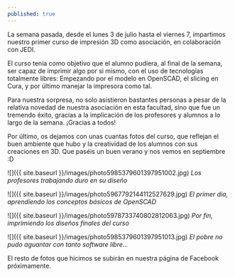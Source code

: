 ```yaml
---
published: true
---
```


La semana pasada, desde el lunes 3 de julio hasta el viernes 7, impartimos nuestro primer curso de impresión 3D como asociación, en colaboración con JEDI.

El curso tenía como objetivo que el alumno pudiera, al final de la semana, ser capaz de imprimir algo por si mismo, con el uso de tecnologías totalmente libres: Empezando por el modelo en OpenSCAD, el slicing en Cura, y por último manejar la impresora como tal.

Para nuestra sorpresa, no solo asistieron bastantes personas a pesar de la relativa novedad de nuestra asociación en esta facultad, sino que fue un tremendo éxito, gracias a la implicación de los profesores y alumnos a lo largo de la semana. ¡Gracias a todos!

Por último, os dejamos con unas cuantas fotos del curso, que reflejan el buen ambiente que hubo y la creatividad de los alumnos con sus creaciones en 3D.
Que paséis un buen verano y nos vemos en septiembre :D

![]({{ site.baseurl }}/images/photo5985379601397951002.jpg) *Los profesores trabajando duro en su diseño*

![]({{ site.baseurl }}/images/photo5967792144112527629.jpg) *El primer dia, aprendiendo los conceptos básicos de OpenSCAD*

![]({{ site.baseurl }}/images/photo5978733740802812063.jpg) *Por fin, imprimiendo los diseños finales del curso*

![]({{ site.baseurl }}/images/photo5985379601397951013.jpg) *El pobre no pudo aguantar con tanto software libre...*

El resto de fotos que hicimos se subirán en nuestra página de Facebook próximamente.
